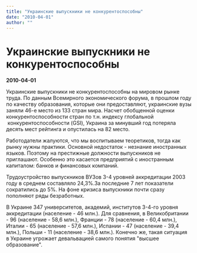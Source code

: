 ```yaml
---
title: "Украинские выпускники не конкурентоспособны"
date: "2010-04-01"
author: ""
---
```


# Украинские выпускники не конкурентоспособны

**2010-04-01** 

Украинские выпускники не конкурентоспособны на мировом рынке труда. По данным Всемирного экономического форума, в прошлом году по качеству образования, которые они предоставляют, украинские вузы заняли 46-е место из 133 стран мира. Насчет обобщенной оценки конкурентоспособности стран по т.н. индексу глобальной  конкурентоспособности (GSI), Украина за минувший год потеряла десять мест рейтинга и опустилась на 82 место.

Работодатели жалуются, что мы воспитываем теоретиков, тогда как рынку нужны практики. Основной недостаток - незнание иностранных языков. Поэтому на престижные должности выпускников не приглашают. Особенно это касается предприятий с иностранным капиталом: банков и финансовых компаний.

Трудоустройство выпускников ВУЗов 3-4 уровней аккредитации 2003 году в среднем составляло 24,3%.За последние 7 лет показатели сократились до 5%. На фоне кризиса выпускники почти сразу пополняют ряды безработных.

В Украине 347 университетов, академий, институтов 3-4-го уровня аккредитации (население - 46 млн.). Для сравнения, в Великобритании - 96 (население - 58,6 млн.), Франции - 78 (население - 60,4 млн.), Италии - 65 (население - 57,6 млн.), Испании - 47 (население - 39,4 млн.), Польши - 11 (население - 38,6 млн.). Конечно же, такая ситуация в Украине угрожает девальвацией самого понятия "высшее образование".